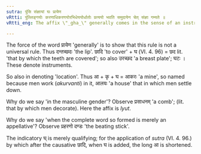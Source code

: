```yaml
---
sutra: पुंसि संज्ञायां घः प्रायेण
vRtti: पुंल्लिङ्गयोः करणाधिकरणयोरभिधेययोर्धातोः प्रत्ययो भवति समुदायेन चेत् संज्ञा गम्यते ॥
vRtti_eng: The affix \"_gha_\" generally comes in the sense of an instrument or location after a root, when the word to be formed is a name and is in the masculine gender.

---
```

The force of the word प्रायेण 'generally' is to show that this rule is not a universal rule. Thus दन्तच्छदः 'the lip'. छादि 'to cover' + घ (VI. 4. 96) = छद lit. 'that by which the teeth are covered'; so also उरच्छद 'a breast plate'; घटः । These denote instruments.

So also in denoting 'location'. Thus आ + कृ + घ = आकरः 'a mine', so named because men work (_akurvanti_) in it, आलयः 'a house' that in which men settle down.

Why do we say 'in the masculine gender'? Observe प्रसाधनम् 'a comb'; (lit. that by which men decorate). Here the affix is _lyut_.

Why do we say 'when the complete word so formed is merely an appellative'? Observe प्रहरणो दण्डः 'the beating stick'.

The indicatory घ् is merely qualifying; for the application of _sutra_ (VI. 4. 96.) by which after the causative छादि, when घ is added, the long आ is shortened.